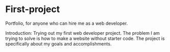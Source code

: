 # First-project
Portfolio, for anyone who can hire me as a web developer.


Introduction: Trying out my first web developer project. The problem I am trying to solve is how to make a website without starter code. The project is specifically about my goals and accomplishments. 
